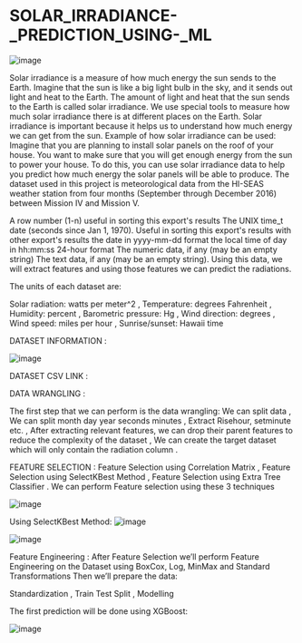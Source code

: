 # SOLAR_IRRADIANCE-_PREDICTION_USING-_ML
![image](https://github.com/AnnuNITW/solar-irradiance-prediction-/assets/115100166/27eff56a-a66f-4b97-accd-8db8e46db40c)





Solar irradiance is a measure of how much energy the sun sends to the Earth. Imagine that the sun is like a big light bulb in the sky, and it sends
out light and heat to the Earth. The amount of light and heat that the sun sends to the Earth is called solar irradiance. We use special tools to
measure how much solar irradiance there is at different places on the Earth. Solar irradiance is important because it helps us to understand how much
energy we can get from the sun. Example of how solar irradiance can be used: Imagine that you are planning to install solar panels on the roof of your
house. You want to make sure that you will get enough energy from the sun to power your house. To do this, you can use solar irradiance data to help 
you predict how much energy the solar panels will be able to produce. The dataset used in this project is meteorological data from the HI-SEAS weather
station from four months (September through December 2016) between Mission IV and Mission V.

A row number (1-n) useful in sorting this export's results The UNIX time_t date (seconds since Jan 1, 1970). Useful in sorting this export's results 
with other export's results the date in yyyy-mm-dd format the local time of day in hh:mm:ss 24-hour format The numeric data, if any (may be an empty 
string) The text data, if any (may be an empty string). Using this data, we will extract features and using those features we can predict the 
radiations.

The units of each dataset are:

Solar radiation: watts per meter^2 , Temperature: degrees Fahrenheit , Humidity: percent , Barometric pressure: Hg , Wind direction: degrees , 
Wind speed: miles per hour , Sunrise/sunset: Hawaii time

DATASET INFORMATION :

![image](https://github.com/AnnuNITW/solar-irradiance-prediction-/assets/115100166/7a656da6-4968-435a-aece-d634f7756940)




DATASET CSV LINK : 

DATA WRANGLING :

The first step that we can perform is the data wrangling:
We can split data , We can split month day year seconds minutes , Extract Risehour, setminute etc. , After extracting relevant features, we can 
drop their parent features to reduce the complexity of the dataset , We can create the target dataset which will only contain the radiation column .

FEATURE SELECTION :
Feature Selection using Correlation Matrix , Feature Selection using SelectKBest Method , Feature Selection using Extra Tree Classifier .
We can perform Feature selection using these 3 techniques

![image](https://github.com/AnnuNITW/solar-irradiance-prediction-/assets/115100166/ba960c44-3f53-45c0-8f2a-b084f38b8713)



Using SelectKBest Method:
![image](https://github.com/AnnuNITW/solar-irradiance-prediction-/assets/115100166/2e890895-877f-48bd-8240-0ca793515dd3)


![image](https://github.com/AnnuNITW/solar-irradiance-prediction-/assets/115100166/ab46938b-71ea-4cd3-a1cf-c3972ba4de87)










Feature Engineering : After Feature Selection we’ll perform Feature Engineering on the Dataset using BoxCox, Log, MinMax and Standard Transformations
Then we’ll prepare the data:

Standardization , Train Test Split , Modelling

The first prediction will be done using XGBoost:

![image](https://github.com/AnnuNITW/solar-irradiance-prediction-/assets/115100166/b7f2d533-7010-4e03-b76b-f8799e6fdd4a)







